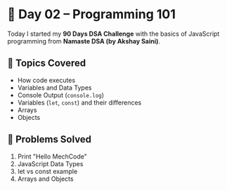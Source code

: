 # 🧠 Day 02 – Programming 101

Today I started my **90 Days DSA Challenge** with the basics of JavaScript programming from **Namaste DSA (by Akshay Saini)**.

## 📘 Topics Covered
- How code executes
- Variables and Data Types
- Console Output (`console.log`)
- Variables (`let`, `const`) and their differences
- Arrays
- Objects

## 🧩 Problems Solved
1. Print "Hello MechCode"
2. JavaScript Data Types 
3. let vs const example
4. Arrays and Objects





